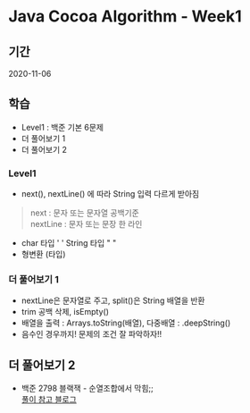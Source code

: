# Java Cocoa Algorithm - Week1

## 기간
2020-11-06

## 학습

- Level1 : 백준 기본 6문제
- 더 풀어보기 1 
- 더 풀어보기 2


### Level1
- next(), nextLine() 에 따라 String 입력 다르게 받아짐
> next : 문자 또는 문자열 공백기준   
> nextLine : 문자 또는 문장 한 라인 
- char 타입 ' ' String 타입 " "
- 형변환 (타입)

### 더 풀어보기 1
- nextLine은 문자열로 주고, split()은 String 배열을 반환
- trim 공백 삭제, isEmpty()
- 배열을 출력 : Arrays.toString(배열), 다중배열 : .deepString()
- 음수인 경우까지! 문제의 조건 잘 파악하자!!

## 더 풀어보기 2
- 백준 2798 블랙잭 - 순열조합에서 막힘;;   
[풀이 참고 블로그](https://st-lab.tistory.com/97)